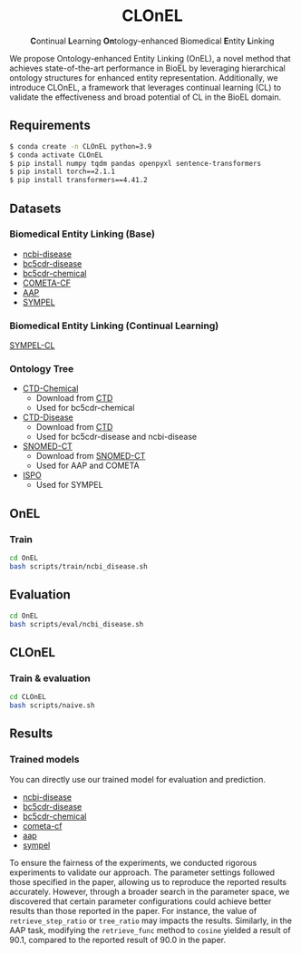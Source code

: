 <h1 align="center">CLOnEL</h1>

<div align="center">
<strong>C</strong>ontinual <strong>L</strong>earning <strong>On</strong>tology-enhanced Biomedical <strong>E</strong>ntity <strong>L</strong>inking 
</div>

We propose Ontology-enhanced Entity Linking (OnEL), a novel method that achieves state-of-the-art performance in BioEL by leveraging hierarchical ontology structures for enhanced entity representation. Additionally, we introduce CLOnEL, a framework that leverages continual learning (CL) to validate the effectiveness and broad potential of CL in the BioEL domain. 

## Requirements

~~~bash
$ conda create -n CLOnEL python=3.9
$ conda activate CLOnEL
$ pip install numpy tqdm pandas openpyxl sentence-transformers
$ pip install torch==2.1.1
$ pip install transformers==4.41.2
~~~

## Datasets

### Biomedical Entity Linking (Base)

- [ncbi-disease](https://github.com/dmis-lab/BioSyn)
- [bc5cdr-disease](https://github.com/dmis-lab/BioSyn)
- [bc5cdr-chemical](https://github.com/dmis-lab/BioSyn)
- [COMETA-CF](https://drive.google.com/file/d/1bm_b1dwJYxp3vbMw7vc05-CFWD61JyrF/view?usp=drive_link)
- [AAP](https://drive.google.com/file/d/18VQ6LxSbv8Q4TboTHjeX4DFDAXWd3JLD/view?usp=drive_link)
- [SYMPEL](https://drive.google.com/file/d/1CIzwLaWSq33nKSHe5IS_s_In8LPliWBV/view?usp=drive_link)

### Biomedical Entity Linking (Continual Learning)

[SYMPEL-CL](https://drive.google.com/file/d/1Jyk9_9zKXGCWhx6drxxVTUM4Pd9f9svO/view?usp=drive_link)

### Ontology Tree

- [CTD-Chemical](https://drive.google.com/file/d/1Q8cVl2L-A15sIujKu8e0uu-BZmvHhWqG/view?usp=drive_link)
    - Download from [CTD](https://web.archive.org/web/20180108033447/http://ctdbase.org/downloads)
    - Used for bc5cdr-chemical
- [CTD-Disease](https://drive.google.com/file/d/1BMo38fPwhDWNtb3AHW1GsQFVn8s7dZzD/view?usp=drive_link)
    - Download from [CTD](https://web.archive.org/web/20180108033447/http://ctdbase.org/downloads)
    - Used for bc5cdr-disease and ncbi-disease
- [SNOMED-CT](https://drive.google.com/file/d/1QkqAyZzvknigxQKrAouwLaM0ZiPyFYG-/view?usp=drive_link)
    - Download from [SNOMED-CT](https://www.nlm.nih.gov/healthit/snomedct/index.html?_gl=1*z0twj7*_ga*MzQ4OTkzNTEyLjE2NTYzOTg1Nzc.*_ga_P1FPTH9PL4*MTczMjg1Mzg3Mi40OC4wLjE3MzI4NTM4NzcuMC4wLjA.*_ga_7147EPK006*MTczMjg1Mzg3Mi40Ny4wLjE3MzI4NTM4NzcuMC4wLjA.) 
    - Used for AAP and COMETA
- [ISPO](https://drive.google.com/file/d/1TdvQN6fs3n5oy2SjmRmx8RhgnOdc9lmX/view?usp=drive_link)
    - Used for SYMPEL


## OnEL

### Train
~~~bash
cd OnEL
bash scripts/train/ncbi_disease.sh
~~~

## Evaluation

~~~bash
cd OnEL
bash scripts/eval/ncbi_disease.sh
~~~    


## CLOnEL

### Train & evaluation
~~~bash
cd CLOnEL
bash scripts/naive.sh
~~~ 

## Results 

### Trained models

You can directly use our trained model for evaluation and prediction.

- [ncbi-disease](https://huggingface.co/TCMLLM/CLOnEL-NCBI-Disease)
- [bc5cdr-disease](https://huggingface.co/TCMLLM/CLOnEL-BC5CDR-Disease)
- [bc5cdr-chemical](https://huggingface.co/TCMLLM/CLOnEL-BC5CDR-Chemical)
- [cometa-cf](https://huggingface.co/TCMLLM/CLOnEL-COMETA-CF)
- [aap](https://huggingface.co/TCMLLM/CLOnEL-AAP)
- [sympel](https://huggingface.co/TCMLLM/CLOnEL-SYMPEL)

To ensure the fairness of the experiments, we conducted rigorous experiments to validate our approach. The parameter settings followed those specified in the paper, allowing us to reproduce the reported results accurately. However, through a broader search in the parameter space, we discovered that certain parameter configurations could achieve better results than those reported in the paper. For instance, the value of `retrieve_step_ratio` or `tree_ratio` may impacts the results. Similarly, in the AAP task, modifying the `retrieve_func` method to `cosine` yielded a result of 90.1, compared to the reported result of 90.0 in the paper.